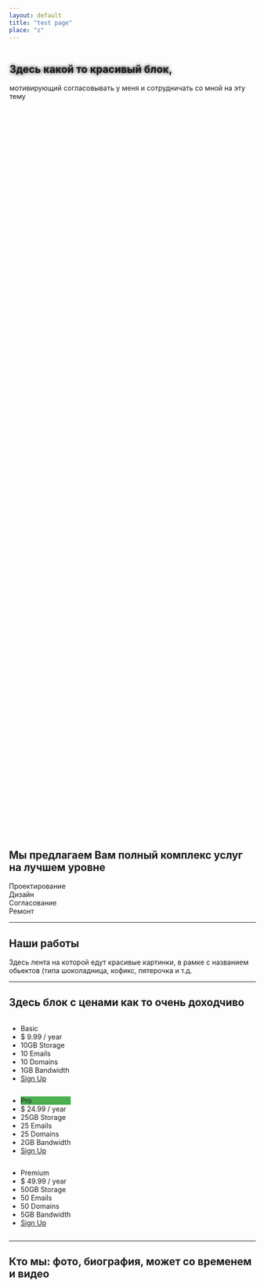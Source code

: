 ```yaml
---
layout: default
title: "test page"
place: "z"
---
```

<div class="garden" style="height: 40vh;     padding: 1px; flex-direction: column;">
<h2 style="text-shadow: 0px 0px 7px #000;">Здесь какой то красивый блок,</h2> мотивирующий согласовывать у меня и сотрудничать со мной на эту тему
</div>


<h2 class="lightbg">Мы предлагаем Вам полный комплекс услуг на лучшем уровне</h2>
<div class="flexdiv">
<div class="garden circle">Проектирование</div>
<div class="garden circle">Дизайн</div>
<div class="garden circle">Согласование</div>
<div class="garden circle">Ремонт</div>
</div>
<hr>
<div class="lightbg">
<h2 class="lightbg">Наши работы</h2>
Здесь лента на которой едут красивые картинки, в рамке с названием обьектов (типа шоколадница, кофикс, пятерочка  и т.д.
</div>
<hr>

<h2 class="lightbg">Здесь блок с ценами как то очень доходчиво</h2>

<div class="flexdiv lightbg">
<div class="columns">
  <ul class="price">
    <li class="header">Basic</li>
    <li class="grey">$ 9.99 / year</li>
    <li>10GB Storage</li>
    <li>10 Emails</li>
    <li>10 Domains</li>
    <li>1GB Bandwidth</li>
    <li class="grey"><a href="#" class="button">Sign Up</a></li>
  </ul>
</div>

<div class="columns">
  <ul class="price">
    <li class="header" style="background-color:#4CAF50">Pro</li>
    <li class="grey">$ 24.99 / year</li>
    <li>25GB Storage</li>
    <li>25 Emails</li>
    <li>25 Domains</li>
    <li>2GB Bandwidth</li>
    <li class="grey"><a href="#" class="button">Sign Up</a></li>
  </ul>
</div>

<div class="columns">
  <ul class="price">
    <li class="header">Premium</li>
    <li class="grey">$ 49.99 / year</li>
    <li>50GB Storage</li>
    <li>50 Emails</li>
    <li>50 Domains</li>
    <li>5GB Bandwidth</li>
    <li class="grey"><a href="#" class="button">Sign Up</a></li>
  </ul>
</div>
</div>

<hr>
<div>
  <h2 class="lightbg"> Кто мы:   фото, биография, может со временем и видео</h2>
</div>

